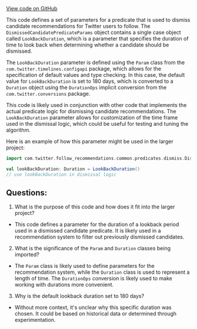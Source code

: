 [View code on GitHub](https://github.com/misbahsy/the-algorithm/follow-recommendations-service/common/src/main/scala/com/twitter/follow_recommendations/common/predicates/dismiss/DismissedCandidatePredicateParams.scala)

This code defines a set of parameters for a predicate that is used to dismiss candidate recommendations for Twitter users to follow. The `DismissedCandidatePredicateParams` object contains a single case object called `LookBackDuration`, which is a parameter that specifies the duration of time to look back when determining whether a candidate should be dismissed. 

The `LookBackDuration` parameter is defined using the `Param` class from the `com.twitter.timelines.configapi` package, which allows for the specification of default values and type checking. In this case, the default value for `LookBackDuration` is set to 180 days, which is converted to a `Duration` object using the `DurationOps` implicit conversion from the `com.twitter.conversions` package.

This code is likely used in conjunction with other code that implements the actual predicate logic for dismissing candidate recommendations. The `LookBackDuration` parameter allows for customization of the time frame used in the dismissal logic, which could be useful for testing and tuning the algorithm. 

Here is an example of how this parameter might be used in the larger project:

```scala
import com.twitter.follow_recommendations.common.predicates.dismiss.DismissedCandidatePredicateParams.LookBackDuration

val lookBackDuration: Duration = LookBackDuration()
// use lookBackDuration in dismissal logic
```
## Questions: 
 1. What is the purpose of this code and how does it fit into the larger project? 
- This code defines a parameter for the duration of a lookback period used in a dismissed candidate predicate. It is likely used in a recommendation system to filter out previously dismissed candidates. 

2. What is the significance of the `Param` and `Duration` classes being imported? 
- The `Param` class is likely used to define parameters for the recommendation system, while the `Duration` class is used to represent a length of time. The `DurationOps` conversion is likely used to make working with durations more convenient. 

3. Why is the default lookback duration set to 180 days? 
- Without more context, it's unclear why this specific duration was chosen. It could be based on historical data or determined through experimentation.